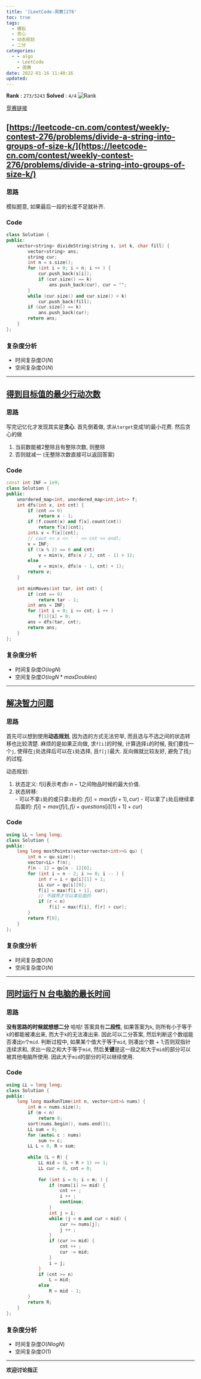 ```yaml
---
title: '[LeetCode-周赛]276'
toc: true
tags:
  - 模拟
  - 贪心
  - 动态规划
  - 二分
categories:
  - - algo
    - LeetCode
    - 周赛
date: 2022-01-16 11:40:16
updated:
---
```


**Rank** : `273/5243`
**Solved** : `4/4`
![Rank](https://cdn.jsdelivr.net/gh/CsJsss/CsJsss.github.io@hexo/themes/icarus/source/img/2021/12/LeetCode第273场周赛.png)

[竞赛链接](https://leetcode-cn.com/contest/weekly-contest-276/)

<!--more-->

## [https://leetcode-cn.com/contest/weekly-contest-276/problems/divide-a-string-into-groups-of-size-k/](https://leetcode-cn.com/contest/weekly-contest-276/problems/divide-a-string-into-groups-of-size-k/) 

### 思路
模拟题意, 如果最后一段的长度不足就补齐.

### Code

```cpp
class Solution {
public:
    vector<string> divideString(string s, int k, char fill) {
        vector<string> ans;
        string cur;
        int n = s.size();
        for (int i = 0; i < n; i ++ ) {
            cur.push_back(s[i]);
            if (cur.size() == k)
                ans.push_back(cur), cur = "";
        }
        while (cur.size() and cur.size() < k)
            cur.push_back(fill);
        if (cur.size() == k)
            ans.push_back(cur);
        return ans;
    }
};
```

### 复杂度分析

- 时间复杂度$O(N)$
- 空间复杂度$O(N)$
----

## [得到目标值的最少行动次数](https://leetcode-cn.com/contest/weekly-contest-276/problems/minimum-moves-to-reach-target-score/)

### 思路
写完记忆化才发现其实是**贪心**. 首先倒着做, 求从`target`变成1的最小花费. 然后贪心的做
1. 当前数能被2整除且有整除次数, 则整除
2. 否则就减一 (无整除次数直接可以返回答案)

### Code

```cpp
const int INF = 1e9;
class Solution {
public:
    unordered_map<int, unordered_map<int,int>> f;
    int dfs(int x, int cnt) {
        if (cnt == 0)
            return x - 1;
        if (f.count(x) and f[x].count(cnt))
            return f[x][cnt];
        int& v = f[x][cnt];
        // cout << x << ' ' << cnt << endl;
        v = INF;
        if ((x % 2) == 0 and cnt)
            v = min(v, dfs(x / 2, cnt - 1) + 1);
        else
            v = min(v, dfs(x - 1, cnt) + 1);
        return v;
    }
    
    int minMoves(int tar, int cnt) {
        if (cnt == 0)
            return tar - 1;
        int ans = INF;
        for (int i = 0; i <= cnt; i ++ )
            f[1][i] = 0;
        ans = dfs(tar, cnt);
        return ans;
    }
};
```

### 复杂度分析

- 时间复杂度$O(logN)$
- 空间复杂度$O(logN * maxDoubles)$
----

## [解决智力问题](https://leetcode-cn.com/contest/weekly-contest-276/problems/solving-questions-with-brainpower/)

### 思路
首先可以想到使用**动态规划**, 因为选的方式无法穷举, 而且选与不选之间的状态转移也比较清楚.
麻烦的是如果正向做, 求`f[i]`的时候, 计算选择`i`的时候, 我们要找一个`j`, 使得在`j`处选择后可以在`i`处选择, 且`f[j]`最大.
反向做就比较友好, 避免了找`j`的过程.

动态规划:
  1. 状态定义:  f[i]表示考虑$i ~ n - 1$之间物品时候的最大价值.
  2. 状态转移:  
    - 可以不拿`i`处的或只拿`i`处的: $f[i] = max(f[i + 1], cur)$
    - 可以拿了`i`处后继续拿后面的:  $f[i] = max(f[i], f[i + questions[i][1] + 1] + cur)$

### Code

```cpp
using LL = long long;
class Solution {
public:
    long long mostPoints(vector<vector<int>>& qu) {
        int n = qu.size();
        vector<LL> f(n);
        f[n - 1] = qu[n - 1][0];
        for (int i = n - 2; i >= 0; i -- ) {
            int r = i + qu[i][1] + 1;
            LL cur = qu[i][0];
            f[i] = max(f[i + 1], cur);
            // 不越界才可以拿后面的
            if (r < n)
                f[i] = max(f[i], f[r] + cur);
        }
        return f[0];
    }
};
```

### 复杂度分析
- 时间复杂度$O(N)$
- 空间复杂度$O(N)$
----

## [同时运行 N 台电脑的最长时间](https://leetcode-cn.com/contest/weekly-contest-276/problems/maximum-running-time-of-n-computers/)

### 思路

**没有思路的时候就想想二分** 哈哈!
答案具有**二段性**, 如果答案为`k`, 则所有小于等于`k`的都能被凑出来, 而大于`k`的无法凑出来.
因此可以二分答案, 然后判断这个数组能否凑出`n`个`mid`. 判断过程中, 如果某个值大于等于`mid`, 则凑出个数 + 1;否则双指针连续求和, 求出一段之和大于等于`mid`, 然后**关键**是这一段之和大于`mid`的部分可以被其他电脑所使用. 因此大于`mid`的部分的可以继续使用.

### Code

```cpp
using LL = long long;
class Solution {
public:
    long long maxRunTime(int n, vector<int>& nums) {
        int m = nums.size();
        if (m < n)
            return 0;
        sort(nums.begin(), nums.end());
        LL sum = 0;
        for (auto& c : nums)
            sum += c;
        LL L = 0, R = sum;
        
        while (L < R) {
            LL mid = (L + R + 1) >> 1;
            LL cur = 0, cnt = 0;
            
            for (int i = 0; i < m; ) {
                if (nums[i] >= mid) {
                    cnt ++ ;
                    i ++ ;
                    continue;
                }
                int j = i;
                while (j < m and cur < mid) {
                    cur += nums[j];
                    j ++ ;
                }
                if (cur >= mid) {
                    cnt ++ ;
                    cur -= mid;
                }
                i = j;
            }
            if (cnt >= n)
                L = mid;
            else
                R = mid - 1;
        }
        return R;
    }
};
```

### 复杂度分析
- 时间复杂度$O(NlogN)$
- 空间复杂度$O(1)$

----
**欢迎讨论指正**